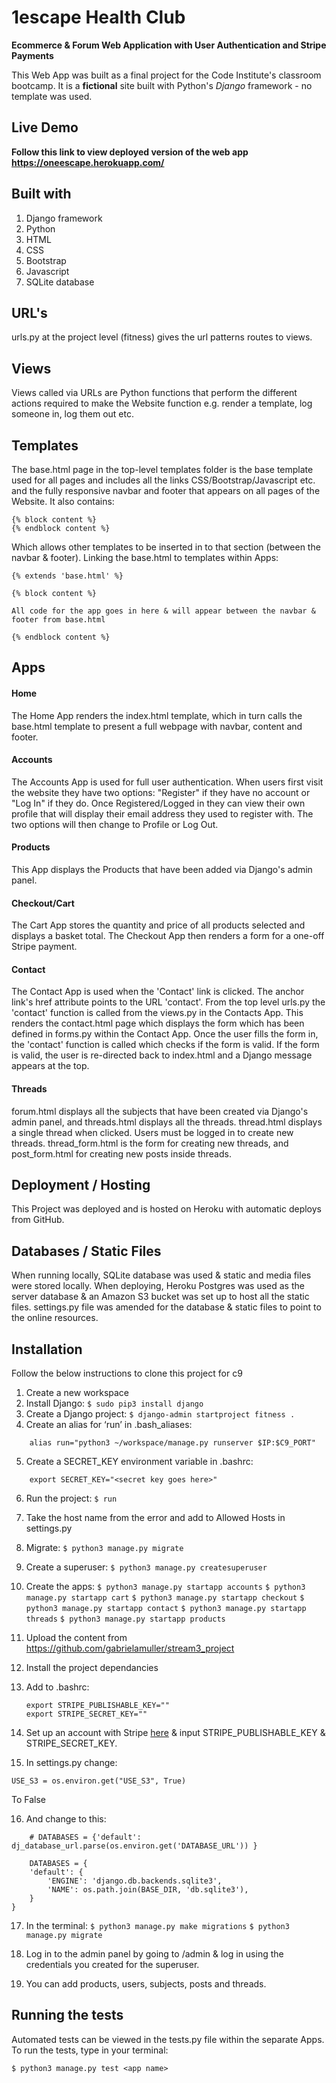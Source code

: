 # 1escape Health Club
**Ecommerce & Forum Web Application with User Authentication and Stripe Payments**

This Web App was built as a final project for the Code Institute's classroom bootcamp. It is a **fictional** site built with Python's *Django* framework - no template was used.

## Live Demo

**Follow this link to view deployed version of the web app https://oneescape.herokuapp.com/**

## Built with 
1. Django framework
2. Python
2. HTML
3. CSS
4. Bootstrap
5. Javascript
6. SQLite database

## URL's

urls.py at the project level (fitness) gives the url patterns routes to views.


## Views

Views called via URLs are Python functions that perform the different actions required to make the Website function e.g. render a template, log someone in, log them out etc.

## Templates

The base.html page in the top-level templates folder is the base template used for all pages and includes all the links CSS/Bootstrap/Javascript etc. and the fully responsive navbar and footer that appears on all pages of the Website. 
It also contains:
```
{% block content %}
{% endblock content %}
```
Which allows other templates to be inserted in to that section (between the navbar & footer). Linking the base.html to templates within Apps:
```
{% extends 'base.html' %}

{% block content %}

All code for the app goes in here & will appear between the navbar & footer from base.html

{% endblock content %}
```

## Apps

#### Home

The Home App renders the index.html template, which in turn calls the base.html template to present a full webpage with navbar, content and footer.

#### Accounts

The Accounts App is used for full user authentication. When users first visit the website they have two options: "Register" if they have no account or "Log In" if they do. Once Registered/Logged in they can view their own profile that will display their email address they used to register with. The two options will then change to Profile or Log Out. 

#### Products

This App displays the Products that have been added via Django's admin panel.

#### Checkout/Cart

The Cart App stores the quantity and price of all products selected and displays a basket total. The Checkout App then renders a form for a one-off Stripe payment.

#### Contact

The Contact App is used when the 'Contact' link is clicked. The anchor link's href attribute points to the URL 'contact'. From the top level urls.py the 'contact' function is called from the views.py in the Contacts App. This renders the contact.html page which displays the form which has been defined in forms.py within the Contact App. Once the user fills the form in, the 'contact' function is called which checks if the form is valid. If the form is valid, the user is re-directed back to index.html and a Django message appears at the top.

#### Threads

forum.html displays all the subjects that have been created via Django's admin panel, and threads.html displays all the threads. thread.html displays a single thread when clicked. Users must be logged in to create new threads. thread_form.html is the form for creating new threads, and post_form.html for creating new posts inside threads.
 

## Deployment / Hosting

This Project was deployed and is hosted on Heroku with automatic deploys from GitHub.

## Databases / Static Files

When running locally, SQLite database was used & static and media files were stored locally.
When deploying, Heroku Postgres was used as the server database & an Amazon S3 bucket was set up to host all the static files. settings.py file was amended for the database & static files to point to the online resources.


## Installation

Follow the below instructions to clone this project for c9

1. Create a new workspace
2. Install Django:
    `$ sudo pip3 install django`
3. Create a Django project:
    `$ django-admin startproject fitness .`
4. Create an alias for ‘run’ in .bash_aliases:
```
    alias run="python3 ~/workspace/manage.py runserver $IP:$C9_PORT"
```
5. Create a SECRET_KEY environment variable in .bashrc:
```
    export SECRET_KEY="<secret key goes here>"
```
6. Run the project:
    `$ run`
7. Take the host name from the error and add to Allowed Hosts in settings.py
8. Migrate:
    `$ python3 manage.py migrate`
9. Create a superuser:
    `$ python3 manage.py createsuperuser`
10. Create the apps:
    `$ python3 manage.py startapp accounts`
    `$ python3 manage.py startapp cart`
    `$ python3 manage.py startapp checkout`
    `$ python3 manage.py startapp contact`
    `$ python3 manage.py startapp threads`
    `$ python3 manage.py startapp products`
11. Upload the content from https://github.com/gabrielamuller/stream3_project
12. Install the project dependancies
13. Add to .bashrc:
    ```
    export STRIPE_PUBLISHABLE_KEY=""
    export STRIPE_SECRET_KEY=""
    ```
  
14. Set up an account with Stripe [here](https://stripe.com/gb) & input STRIPE_PUBLISHABLE_KEY & STRIPE_SECRET_KEY.
15. In settings.py change:
```
USE_S3 = os.environ.get("USE_S3", True)
```

To False

16. And change to this:
```
    # DATABASES = {'default': dj_database_url.parse(os.environ.get('DATABASE_URL')) }
    
    DATABASES = {
    'default': {
        'ENGINE': 'django.db.backends.sqlite3',
        'NAME': os.path.join(BASE_DIR, 'db.sqlite3'),
    }
}

```
17. In the terminal:
    `$ python3 manage.py make migrations` 
    `$ python3 manage.py migrate` 

18. Log in to the admin panel by going to /admin & log in using the credentials you created for the superuser.
19. You can add products, users, subjects, posts and threads.

## Running the tests

Automated tests can be viewed in the tests.py file within the separate Apps. 
To run the tests, type in your terminal:

`$ python3 manage.py test <app name>`
